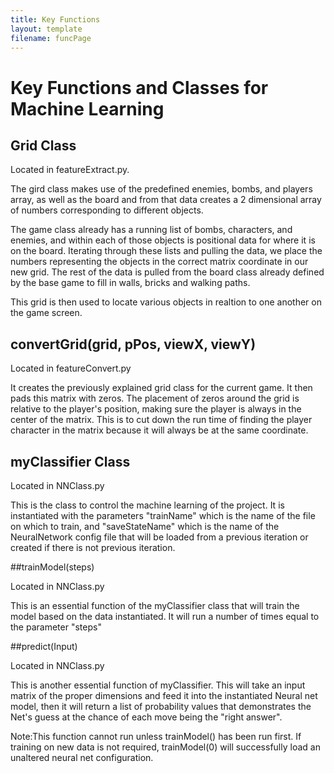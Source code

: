 ```yaml
---
title: Key Functions
layout: template
filename: funcPage
---
```

# Key Functions and Classes for Machine Learning

## Grid Class

Located in featureExtract.py.

The gird class makes use of the predefined enemies, bombs, and players array, as well as the board and from that data creates a 2 dimensional array of numbers corresponding to different objects.

The game class already has a running list of bombs, characters, and enemies, and within each of those objects is positional data for where it is on the board. Iterating through these lists and pulling the data, we place the numbers representing the objects in the correct matrix coordinate in our new grid. The rest of the data is pulled from the board class already defined by the base game to fill in walls, bricks and walking paths.

This grid is then used to locate various objects in realtion to one another on the game screen.

## convertGrid(grid, pPos, viewX, viewY)

Located in featureConvert.py

It creates the previously explained grid class for the current game. It then pads this matrix with zeros. The placement of zeros around the grid is relative to the player's position, making sure the player is always in the center of the matrix. This is to cut down the run time of finding the player character in the matrix because it will always be at the same coordinate.

## myClassifier Class

Located in NNClass.py

This is the class to control the machine learning of the project. It is instantiated with the parameters "trainName" which is the name of the file on which to train, and "saveStateName" which is the name of the NeuralNetwork config file that will be loaded from a previous iteration or created if there is not previous iteration.

##trainModel(steps)

Located in NNClass.py

This is an essential function of the myClassifier class that will train the model based on the data instantiated. It will run a number of times equal to the parameter "steps"

##predict(Input)

Located in NNClass.py

This is another essential function of myClassifier. This will take an input matrix of the proper dimensions and feed it into the instantiated Neural net model, then it will return a list of probability values that demonstrates the Net's guess at the chance of each move being the "right answer".

Note:This function cannot run unless trainModel() has been run first. If training on new data is not required, trainModel(0) will successfully load an unaltered neural net configuration.
